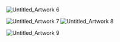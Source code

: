 # <!DOCTYPE html>
<html lang="en">


![Untitled_Artwork 6](https://github.com/user-attachments/assets/d80fc8b8-8283-430d-9e15-2c23ac374a34)

![Untitled_Artwork 7](https://github.com/user-attachments/assets/9af97c4f-7ee5-44a9-8bfb-9c3d3efa4be2)
![Untitled_Artwork 8](https://github.com/user-attachments/assets/23f80ba9-2b52-4013-a610-960836ee49ef)

![Untitled_Artwork 9](https://github.com/user-attachments/assets/2b1e8704-a345-4f2c-93a3-4ee3c79d4a29)

</div>
</body>
